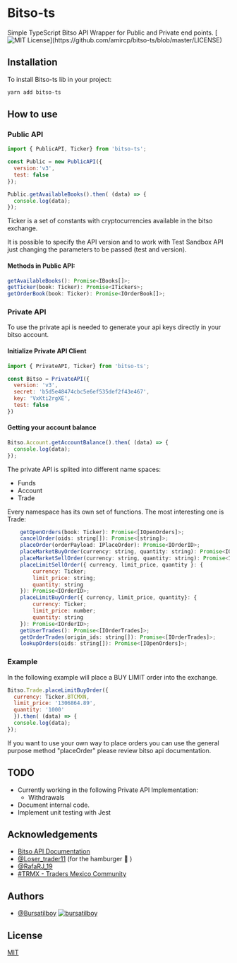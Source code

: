# Bitso-ts

Simple TypeScript Bitso API Wrapper for Public and Private end points.
[![MIT License](https://img.shields.io/apm/l/atomic-design-ui.svg?)](https://github.com/amircp/bitso-ts/blob/master/LICENSE) 
## Installation

To install Bitso-ts lib in your project:

```bash
yarn add bitso-ts
```
    
## How to use


### Public API


```javascript
import { PublicAPI, Ticker} from 'bitso-ts';

const Public = new PublicAPI({
  version:'v3',
  test: false
});

Public.getAvailableBooks().then( (data) => {
  console.log(data);
});
```
Ticker is a set of constants with cryptocurrencies available in the bitso exchange.

It is possible to specify the API version and to work with Test Sandbox API just changing the parameters to be passed (test and version).
#### Methods in Public API:
```javascript
getAvailableBooks(): Promise<IBooks[]>;
getTicker(book: Ticker): Promise<ITickers>;
getOrderBook(book: Ticker): Promise<IOrderBook[]>;
```

### Private API

To use the private api is needed to generate your api keys directly in your bitso account.

#### Initialize Private API Client
```javascript
import { PrivateAPI, Ticker} from 'bitso-ts';

const Bitso = PrivateAPI({
  version: 'v3',
  secret: 'b5d5e48474cbc5e6ef535def2f43e467',
  key: 'VxKti2rgXE',
  test: false
})
```

#### Getting your account balance
```javascript
Bitso.Account.getAccountBalance().then( (data) => {
  console.log(data);
});
```
The private API is splited into different name spaces:

* Funds
* Account
* Trade

Every namespace has its own set of functions. The most interesting one is Trade:
```javascript
    getOpenOrders(book: Ticker): Promise<[IOpenOrders]>;
    cancelOrder(oids: string[]): Promise<[string]>;
    placeOrder(orderPayload: IPlaceOrder): Promise<IOrderID>;
    placeMarketBuyOrder(currency: string, quantity: string): Promise<IOrderID>;
    placeMarketSellOrder(currency: string, quantity: string): Promise<IOrderID>;
    placeLimitSellOrder({ currency, limit_price, quantity }: {
        currency: Ticker;
        limit_price: string;
        quantity: string
    }): Promise<IOrderID>;
    placeLimitBuyOrder({ currency, limit_price, quantity}: {
        currency: Ticker;
        limit_price: number;
        quantity: string
    }): Promise<IOrderID>;
    getUserTrades(): Promise<[IOrderTrades]>;
    getOrderTrades(origin_ids: string[]): Promise<[IOrderTrades]>;
    lookupOrders(oids: string[]): Promise<[IOpenOrders]>;
```

### Example

In the following example will place a BUY LIMIT order into the exchange.
```javascript
Bitso.Trade.placeLimitBuyOrder({
  currency: Ticker.BTCMXN,
  limit_price: '1306864.89',
  quantity: '1000'
  }).then( (data) => {
  console.log(data);
});
```

If you want to use your own way to place orders you can use the general purpose method "placeOrder"
please review bitso api documentation.
## TODO

* Currently working in the following Private API Implementation:
  - Withdrawals
* Document internal code.
* Implement unit testing with Jest

## Acknowledgements

 - [Bitso API  Documentation](https://bitso.com/api_info)
 - [@Loser_trader11](https://twitter.com/loser_trader11) (for the hamburger 🍔 )
 - [@RafaRJ_19](https://twitter.com/RafaRJ_19) 
 - [#TRMX - Traders Mexico Community](https://twitter.com/search?q=%23TRMX) 

## Authors

- [@Bursatilboy](https://www.twitter.com/bursatilboy) [![bursatilboy](https://img.shields.io/twitter/follow/bursatilboy?label=Follow)](https://twitter.com/bursatilboy)



## License

[MIT](https://choosealicense.com/licenses/mit/)

